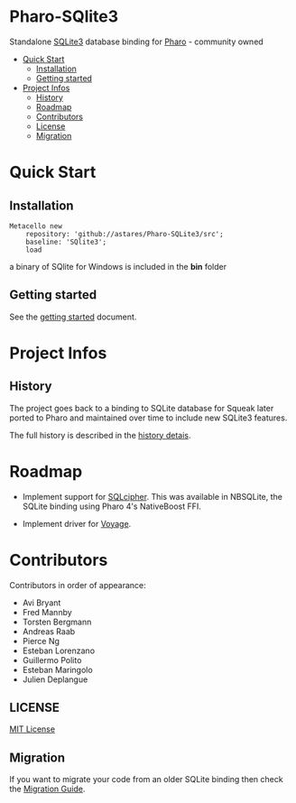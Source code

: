 # Pharo-SQlite3

Standalone [SQLite3](https://www.sqlite.org) database binding for [Pharo](http://www.pharo.org) - community owned

- [Quick Start](#quick-start)
  * [Installation](#installation)
  * [Getting started](#getting-started)
- [Project Infos](#project-infos)
  * [History](#history)
  * [Roadmap](#roadmap)
  * [Contributors](#contributors)
  * [License](#license)
  * [Migration](#migration)

# Quick Start 

## Installation

```Smalltalk
Metacello new 
	repository: 'github://astares/Pharo-SQLite3/src';
	baseline: 'SQlite3';
	load
```

a binary of SQlite for Windows is included in the **bin** folder

## Getting started

See the [getting started](doc/getting_started.md) document.

# Project Infos

## History

The project goes back to a binding to SQLite database for Squeak later ported to Pharo and maintained over time to include new SQLite3 features.

The full history is described in the [history detais](doc/history.md).

# Roadmap 

- Implement support for
  [SQLcipher](https://github.com/sqlcipher/sqlcipher). This was available
  in NBSQLite, the SQLite binding using Pharo 4's NativeBoost FFI.

- Implement driver for [Voyage](https://github.com/pharo-nosql/voyage). 

# Contributors 

Contributors in order of appearance:

- Avi Bryant
- Fred Mannby
- Torsten Bergmann
- Andreas Raab
- Pierce Ng
- Esteban Lorenzano
- Guillermo Polito
- Esteban Maringolo
- Julien Deplangue

## LICENSE
[MIT License](LICENSE)

## Migration

If you want to migrate your code from an older SQLite binding then check the [Migration Guide](doc/migration.md).

